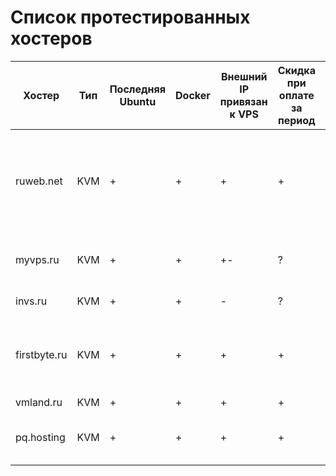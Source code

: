 # Список протестированных хостеров

| Хостер | Тип | Последняя Ubuntu | Docker | Внешний IP привязан к VPS | Скидка при оплате за период | Дата теста | Комментарий |
| ------ | --- | ---------------- | ------ | ------------------------- | --------------------------- | ---------- | ----------- |
| ruweb.net | KVM | + | + | + | + | 12.2016 | Отличные VPS, чуть меньше диска, чем обычно, зато SSD, много памяти и скидки. |
| myvps.ru | KVM | + | + | +- | ? | 11.2016 | IP зависит от локации. Что-то с ними не то было |
| invs.ru | KVM | + | + | - | ? | 11.2016 | Не очень из-за IP |
| firstbyte.ru | KVM | + | + | + | + | 12.2016 | Очень медленные виртуалки, сильно оверселлят ресурсы |
| vmland.ru | KVM | + | + | + | + | 12.2016 | Всё хорошо |
| pq.hosting | KVM | + | + | + | + | 12.2020 | Всё хорошо по CPU, медленные диски |
